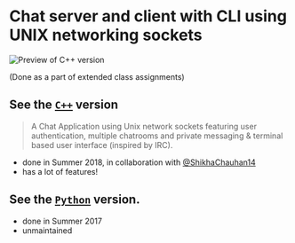 # Chat server and client with CLI using UNIX networking sockets

![Preview of C++ version](https://user-images.githubusercontent.com/8426945/42136552-58b57012-7d7b-11e8-9d37-d8cecc93a0f3.png)

(Done as a part of extended class assignments)

## See the [`C++`](cpp) version
> A Chat Application using Unix network sockets featuring user authentication, multiple chatrooms and private messaging & terminal based user interface (inspired by IRC).
- done in Summer 2018, in collaboration with [@ShikhaChauhan14](https://github.com/ShikhaChauhan14)
- has a lot of features!

## See the [`Python`](python) version.
- done in Summer 2017
- unmaintained
